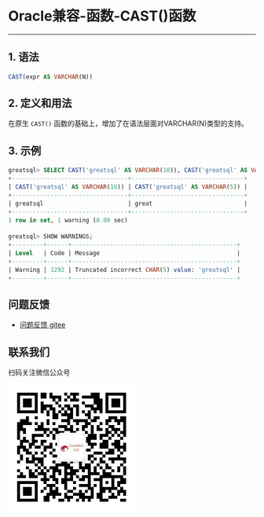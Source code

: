 # Oracle兼容-函数-CAST()函数
---


## 1. 语法

```sql
CAST(expr AS VARCHAR(N))
```

## 2. 定义和用法
在原生 `CAST()` 函数的基础上，增加了在语法层面对VARCHAR(N)类型的支持。

## 3. 示例

```sql
greatsql> SELECT CAST('greatsql' AS VARCHAR(10)), CAST('greatsql' AS VARCHAR(5));
+---------------------------------+--------------------------------+
| CAST('greatsql' AS VARCHAR(10)) | CAST('greatsql' AS VARCHAR(5)) |
+---------------------------------+--------------------------------+
| greatsql                        | great                          |
+---------------------------------+--------------------------------+
1 row in set, 1 warning (0.00 sec)

greatsql> SHOW WARNINGS;
+---------+------+-----------------------------------------------+
| Level   | Code | Message                                       |
+---------+------+-----------------------------------------------+
| Warning | 1292 | Truncated incorrect CHAR(5) value: 'greatsql' |
+---------+------+-----------------------------------------------+
```



**问题反馈**
---
- [问题反馈 gitee](https://gitee.com/GreatSQL/GreatSQL-Manual/issues)


**联系我们**
---

扫码关注微信公众号

![greatsql-wx](/greatsql-wx.jpg)
